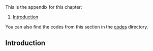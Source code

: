 ## 

This is the appendix for this chapter:

1. [Introduction](#introduction)

You can also find the codes from this section in the [codes](./codes) directory.  


## Introduction  
